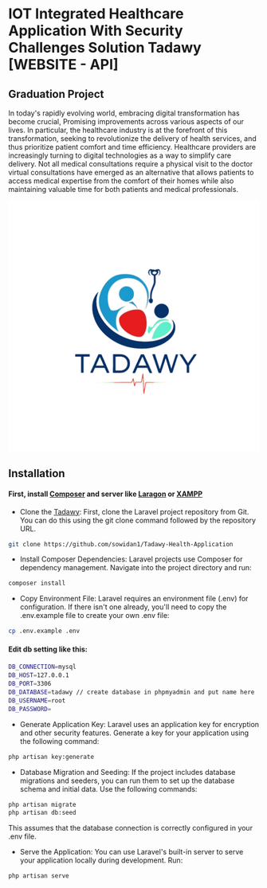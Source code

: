 # IOT Integrated Healthcare Application With Security Challenges Solution Tadawy [WEBSITE - API]

## Graduation Project 

In today's rapidly evolving world, embracing digital transformation has become crucial, Promising improvements across various aspects of our lives. In particular, the healthcare industry is at the forefront of this transformation, seeking to revolutionize the delivery of health services, and thus prioritize patient comfort and time efficiency. Healthcare providers are increasingly turning to digital technologies as a way to simplify care delivery. Not all medical consultations require a physical visit to the doctor virtual consultations have emerged as an alternative that allows patients to access medical expertise from the comfort of their homes while also maintaining valuable time for both patients and medical professionals.

![Logo](https://github.com/sowidan1/Tadawy-Health-Application/blob/master/public/images/logo.png)

## Installation

#### First, install [Composer](https://getcomposer.org/) and server like [Laragon](https://laragon.org/index.html) or [XAMPP](https://www.apachefriends.org/)

- Clone the [Tadawy](https://github.com/sowidan1/Tadawy-Health-Application): First, clone the Laravel project repository from Git. You can do this using the git clone command followed by the repository URL.
```bash
git clone https://github.com/sowidan1/Tadawy-Health-Application
```

- Install Composer Dependencies: Laravel projects use Composer for dependency management. Navigate into the project directory and run:
```bash
composer install
```

- Copy Environment File: Laravel requires an environment file (.env) for configuration. If there isn't one already, you'll need to copy the .env.example file to create your own .env file:
```bash
cp .env.example .env
```

#### Edit db setting like this:
```bash
DB_CONNECTION=mysql
DB_HOST=127.0.0.1
DB_PORT=3306
DB_DATABASE=tadawy // create database in phpmyadmin and put name here
DB_USERNAME=root
DB_PASSWORD=
```

- Generate Application Key: Laravel uses an application key for encryption and other security features. Generate a key for your application using the following command:
```bash
php artisan key:generate
```

- Database Migration and Seeding: If the project includes database migrations and seeders, you can run them to set up the database schema and initial data. Use the following commands:
```bash
php artisan migrate
php artisan db:seed
```
This assumes that the database connection is correctly configured in your .env file.

- Serve the Application: You can use Laravel's built-in server to serve your application locally during development. Run:
```bash
php artisan serve
```
